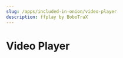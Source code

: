```yaml
---
slug: /apps/included-in-onion/video-player
description: ffplay by BoboTraX
---
```


# Video Player

